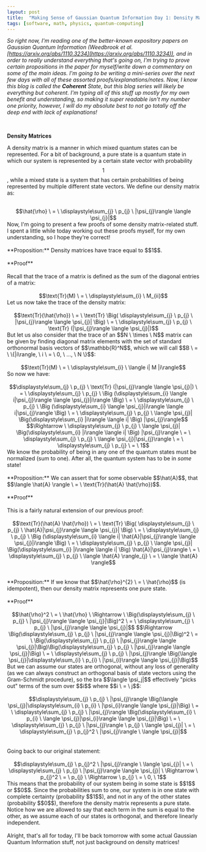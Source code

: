 ```yaml
---
layout: post
title:  "Making Sense of Gaussian Quantum Information Day 1: Density Matrices"
tags: [software, math, physics, quantum-computing]
---
```


<script src="https://cdn.mathjax.org/mathjax/latest/MathJax.js?config=TeX-AMS-MML_HTMLorMML" type="text/javascript"></script>

<i>So right now, I'm reading one of the better-known expository papers on Gaussian Quantum Information (Weedbrook et al. [https://arxiv.org/abs/1110.3234](https://arxiv.org/abs/1110.3234)), and in order to really understand everything that's going on, I'm trying to prove certain propositions in the paper for myself/write down a commentary on some of the main ideas. I'm going to be writing a mini-series over the next few days with all of these assorted proofs/explanations/notes. Now, I know this blog is called the **Coherent** State, but this blog series will likely be everything but coherent. I'm typing all of this stuff up mostly for my own benefit and understanding, so making it super readable isn't my number one priority, however, I will do my absolute best to not go totally off the deep end with lack of explanations!</i>

<br>

**Density Matrices**

A density matrix is a manner in which mixed quantum states can be represented. For a bit of background, a pure state is a quantum state in which our system is represented by a certain state vector with probability $$1$$, while a mixed state is a system that has certain probabilities of being represented by multiple different state vectors. We define our density matrix as:
<br><br>
<center>
$$\hat{\rho} \ = \ \displaystyle\sum_{j} \ p_{j} \ |\psi_{j}\rangle \langle \psi_{j}|$$
</center>
Now, I'm going to present a few proofs of some density matrix-related stuff. I spent a little while today working out these proofs myself, for my own understanding, so I hope they're correct!
<br><br>
**Proposition:** Density matrices have trace equal to $$1$$.
<br><br>
**Proof**
<br><br>
Recall that the trace of a matrix is defined as the sum of the diagonal entries of a matrix:
<br><br>
<center>
$$\text{Tr}(M) \ = \ \displaystyle\sum_{i} \ M_{ii}$$
</center>
Let us now take the trace of the density matrix:
<br><br>
<center>
$$\text{Tr}(\hat{\rho}) \ = \ \text{Tr} \Big( \displaystyle\sum_{j} \ p_{j} \ |\psi_{j}\rangle \langle \psi_{j}| \Big) \ = \ \displaystyle\sum_{j} \ p_{j} \ \text{Tr} (|\psi_{j}\rangle \langle \psi_{j}|)$$
</center>
But let us also consider that the trace of an $$N \ \times \ N$$ matrix can be given by finding diagonal matrix elements with the set of standard orthonormal basis vectors of $$\mathbb{R}^N$$, which we will call $$B \ = \ \{|i\rangle, \ i \ = \ 0, \ ..., \ N \}$$:
<br><br>
<center>
$$\text{Tr}(M) \ = \ \displaystyle\sum_{i} \ \langle i| M |i\rangle$$
</center>
So now we have:
<br><br>
<center>
$$\displaystyle\sum_{j} \ p_{j} \ \text{Tr} (|\psi_{j}\rangle \langle \psi_{j}|) \ = \ \displaystyle\sum_{j} \ p_{j} \ \Big (\displaystyle\sum_{i} \langle i|\psi_{j}\rangle \langle \psi_{j}|i\rangle \Big) \ = \ \displaystyle\sum_{j} \ p_{j} \ \Big (\displaystyle\sum_{i} \langle \psi_{j}|i\rangle \langle i|\psi_{j}\rangle \Big) \ = \ \displaystyle\sum_{j} \ p_{j} \ \langle \psi_{j}| \Big(\displaystyle\sum_{i} |i\rangle \langle i| \Big) |\psi_{j}\rangle$$
$$\Rightarrow \ \displaystyle\sum_{j} \ p_{j} \ \langle \psi_{j}| \Big(\displaystyle\sum_{i} |i\rangle \langle i| \Big) |\psi_{j}\rangle \ = \ \displaystyle\sum_{j} \ p_{j} \ \langle \psi_{j}|\psi_{j}\rangle \ = \ \displaystyle\sum_{j} \ p_{j} \ = \ 1$$
</center>
We know the probability of being in any one of the quantum states must be normalized (sum to one). After all, the quantum system has to be in <i>some</i> state!
<br><br>
**Proposition:** We can assert that for some observable $$\hat{A}$$, that $$\langle \hat{A} \rangle \ = \ \text{Tr}(\hat{A} \hat{\rho})$$.
<br><br>
**Proof**
<br><br>
This is a fairly natural extension of our previous proof:
<br><br>
<center>
$$\text{Tr}(\hat{A} \hat{\rho}) \ = \ \text{Tr} \Big( \displaystyle\sum_{j} \ p_{j} \ \hat{A}|\psi_{j}\rangle \langle \psi_{j}| \Big) \ = \ \displaystyle\sum_{j} \ p_{j} \ \Big (\displaystyle\sum_{i} \langle i| \hat{A}|\psi_{j}\rangle \langle \psi_{j}|i\rangle \Big) \ = \ \displaystyle\sum_{j} \ p_{j} \ \langle \psi_{j}| \Big(\displaystyle\sum_{i} |i\rangle \langle i| \Big) \hat{A}|\psi_{j}\rangle \ = \ \displaystyle\sum_{j} \ p_{j} \ \langle \hat{A} \rangle_{j} \ = \ \langle \hat{A} \rangle$$
</center>
<br><br>
**Proposition:** If we know that $$\hat{\rho}^{2} \ = \ \hat{\rho}$$ (is idempotent), then our density matrix represents one pure state.
<br><br>
**Proof**
<br><br>
<center>
$$\hat{\rho}^2 \ = \ \hat{\rho} \ \Rightarrow \ \Big(\displaystyle\sum_{j} \ p_{j} \ |\psi_{j}\rangle \langle \psi_{j}|\Big)^2 \ = \ \displaystyle\sum_{j} \ p_{j} \ |\psi_{j}\rangle \langle \psi_{j}|$$
$$\Rightarrow \Big(\displaystyle\sum_{j} \ p_{j} \ |\psi_{j}\rangle \langle \psi_{j}|\Big)^2 \ = \ \Big(\displaystyle\sum_{j} \ p_{j} \ |\psi_{j}\rangle \langle \psi_{j}|\Big)\Big(\displaystyle\sum_{j} \ p_{j} \ |\psi_{j}\rangle \langle \psi_{j}|\Big) \ = \ \displaystyle\sum_{j} \ p_{j} \ |\psi_{j}\rangle \Big(\langle \psi_{j}|\displaystyle\sum_{i} \ p_{i} \ |\psi_{i}\rangle \langle \psi_{j}|\Big)$$
</center>
But we can assume our states are orthogonal, without any loss of generality (as we can always construct an orthogonal basis of state vectors using the Gram-Schmidt procedure), so the bra $$\langle \psi_j|$$ effectively "picks out" terms of the sum over $$i$$ where $$i \ = \ j$$:
<br><br>
<center>
$$\displaystyle\sum_{j} \ p_{j} \ |\psi_{j}\rangle \Big(\langle \psi_{j}|\displaystyle\sum_{i} \ p_{i} \ |\psi_{i}\rangle \langle \psi_{j}|\Big) \ = \
\displaystyle\sum_{j} \ p_{j} \ |\psi_{j}\rangle \Big(\displaystyle\sum_{i} \ p_{i} \ \langle \psi_{j}|\psi_{i}\rangle \langle \psi_{j}|\Big) \ = \
\displaystyle\sum_{j} \ p_{j} \ |\psi_{j}\rangle \ p_{j} \ \langle \psi_{j}| \ = \ \displaystyle\sum_{j} \ p_{j}^2 \ |\psi_{j}\rangle \ \langle \psi_{j}|$$
</center>
<br><br>
Going back to our original statement:
<br><br>
<center>
$$\displaystyle\sum_{j} \ p_{j}^2 \ |\psi_{j}\rangle \ \langle \psi_{j}| \ = \ \displaystyle\sum_{j} \ p_{j} \ |\psi_{j}\rangle \langle \psi_{j}| \ \Rightarrow \ p_{j}^2 \ = \ p_{j}
 \ \Rightarrow \ p_{j} \ = \ 0, \ 1$$
</center>
This means that the probability of our system being in some state is $$1$$ or $$0$$. Since the probabilities sum to one, our system is in one state with complete certainty (probability $$1$$), and not in any of the other states (probability $$0$$), therefore the density matrix represents a pure state. Notice how we are allowed to say that each term in the sum is equal to the other, as we assume each of our states is orthogonal, and therefore linearly independent.
<br><br>
Alright, that's all for today, I'll be back tomorrow with some actual Gaussian Quantum Information stuff, not just background on density matrices!
